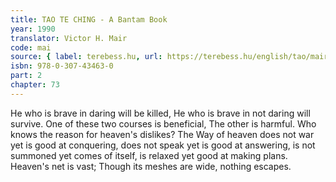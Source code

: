 ```yaml
---
title: TAO TE CHING - A Bantam Book
year: 1990
translator: Victor H. Mair
code: mai
source: { label: terebess.hu, url: https://terebess.hu/english/tao/mair.html }
isbn: 978-0-307-43463-0
part: 2
chapter: 73
---
```


He who is brave in daring will be killed,
He who is brave in not daring will survive.
One of these two courses is beneficial,
The other is harmful.
Who knows the reason for heaven's dislikes?
The Way of heaven
does not war yet is good at conquering,
does not speak yet is good at answering,
is not summoned yet comes of itself,
is relaxed yet good at making plans.
Heaven's net is vast;
Though its meshes are wide, nothing escapes.
